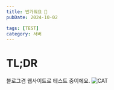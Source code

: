 ```yaml
---
title: 반가워요 👋
pubDate: 2024-10-02

tags: [TEST]
category: 서버
---
```


# TL;DR

블로그겸 웹사이트로 테스트 중이에요.
![CAT](/posts/cat.webp)
